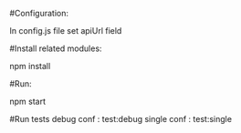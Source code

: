 #Configuration:

In config.js file set apiUrl field

#Install related modules:

npm install

#Run:

npm start

#Run tests
debug conf : test:debug
single conf : test:single
